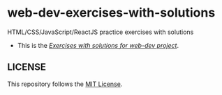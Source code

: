 # web-dev-exercises-with-solutions
HTML/CSS/JavaScript/ReactJS practice exercises with solutions

- This is the *[Exercises with solutions for  web-dev project](https://github.com/janusnic/web-dev-exercises-with-solutions/exercises/)*.


## LICENSE
This repository follows the [MIT License](https://github.com/janusnic/janusnic.github.io/LICENSE).

